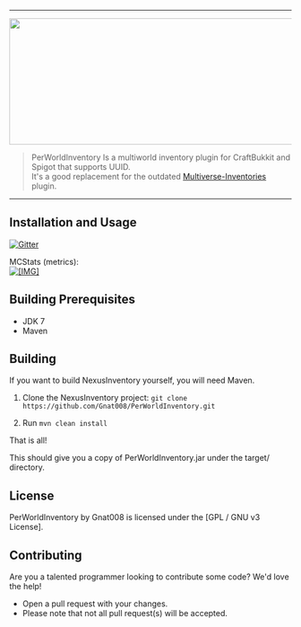 <hr>
<img alt="" src="http://i.imgur.com/U0ddRp4.png" style="width: 900px; height: 225px;" />

>PerWorldInventory Is a multiworld inventory plugin for CraftBukkit and Spigot that supports UUID.<br />
>It's a good replacement for the outdated <a href="http://dev.bukkit.org/bukkit-plugins/multiverse-inventories/" target="_blank">Multiverse-Inventories</a> plugin.<br />
<hr>

## Installation and Usage

[![Gitter](https://badges.gitter.im/Join%20Chat.svg)](https://gitter.im/ExileDev/PerWorldInventory?utm_source=badge&utm_medium=badge&utm_campaign=pr-badge&utm_content=body_badge)

MCStats (metrics): <br />
<a href="http://mcstats.org/plugin/PerWorldInventory" target="_blank" class="externalLink" rel="nofollow"><img src="http://i.mcstats.org/PerWorldInventory/Global+Statistics.png" class="bbCodeImage LbImage" alt="[&#8203;IMG]" data-url="http://i.mcstats.org/NexusInventory/Global+Statistics.png"></a>

## Building Prerequisites
* JDK 7
* Maven

## Building

If you want to build NexusInventory yourself, you will need Maven.

1) Clone the NexusInventory project: ```git clone https://github.com/Gnat008/PerWorldInventory.git```

2) Run ```mvn clean install```

That is all!

This should give you a copy of PerWorldInventory.jar under the target/ directory.

## License

PerWorldInventory by Gnat008 is licensed under the [GPL / GNU v3 License].

## Contributing
Are you a talented programmer looking to contribute some code? We'd love the help!
* Open a pull request with your changes.
* Please note that not all pull request(s) will be accepted.
